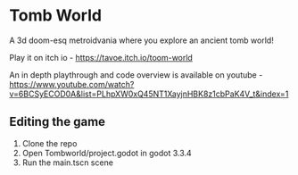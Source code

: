 
# Tomb World

A 3d doom-esq metroidvania where you explore an ancient tomb world!

Play it on itch io - https://tavoe.itch.io/toom-world

An in depth playthrough and code overview is available on youtube - https://www.youtube.com/watch?v=6BCSyECOD0A&list=PLhpXW0xQ45NT1XayjnHBK8z1cbPaK4V_t&index=1

## Editing the game

1. Clone the repo
2. Open Tombworld/project.godot in godot 3.3.4
3. Run the main.tscn scene
